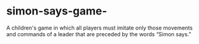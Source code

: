 # simon-says-game-
A children's game in which all players must imitate only those movements and commands of a leader that are preceded by the words “Simon says.”
